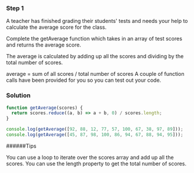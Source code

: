 
### Step 1
A teacher has finished grading their students'
tests and needs your help to calculate the average score for the class.

Complete the getAverage function which takes
in an array of test scores and returns the average score.

The average is calculated by adding
up all the scores and dividing by the total number of scores.

average = sum of all scores / total number of scores
A couple of function calls have been
provided for you so you can test out your code.

### Solution

```js
function getAverage(scores) {
  return scores.reduce((a, b) => a + b, 0) / scores.length;
}

console.log(getAverage([92, 88, 12, 77, 57, 100, 67, 38, 97, 89]));
console.log(getAverage([45, 87, 98, 100, 86, 94, 67, 88, 94, 95]));
```

######Tips

You can use a loop to iterate
over the scores array and add up all the scores.
You can use the length property
to get the total number of scores.


